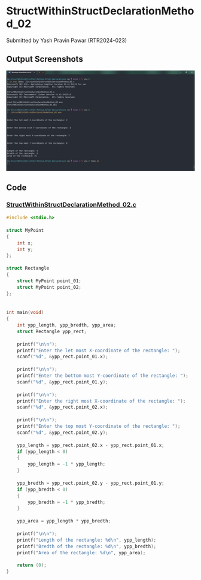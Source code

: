 # StructWithinStructDeclarationMethod_02

Submitted by Yash Pravin Pawar (RTR2024-023)

## Output Screenshots
![output.png](./02-Screenshots/output.png)

## Code
### [StructWithinStructDeclarationMethod_02.c](./01-Code/StructWithinStructDeclarationMethod_02.c)
```c
#include <stdio.h>

struct MyPoint
{
    int x;
    int y;
};

struct Rectangle
{
    struct MyPoint point_01;
    struct MyPoint point_02;
};


int main(void)
{
    int ypp_length, ypp_bredth, ypp_area;
    struct Rectangle ypp_rect;

    printf("\n\n");
    printf("Enter the let most X-coordinate of the rectangle: ");
    scanf("%d", &ypp_rect.point_01.x);

    printf("\n\n");
    printf("Enter the bottom most Y-coordinate of the rectangle: ");
    scanf("%d", &ypp_rect.point_01.y);

    printf("\n\n");
    printf("Enter the right most X-coordinate of the rectangle: ");
    scanf("%d", &ypp_rect.point_02.x);

    printf("\n\n");
    printf("Enter the top most Y-coordinate of the rectangle: ");
    scanf("%d", &ypp_rect.point_02.y);

    ypp_length = ypp_rect.point_02.x - ypp_rect.point_01.x;
    if (ypp_length < 0)
    {
        ypp_length = -1 * ypp_length;
    }

    ypp_bredth = ypp_rect.point_02.y - ypp_rect.point_01.y;
    if (ypp_bredth < 0)
    {
        ypp_bredth = -1 * ypp_bredth;
    }

    ypp_area = ypp_length * ypp_bredth;

    printf("\n\n");
    printf("Length of the rectangle: %d\n", ypp_length);
    printf("Bredth of the rectangle: %d\n", ypp_bredth);
    printf("Area of the rectangle: %d\n", ypp_area);

    return (0);
}

```
